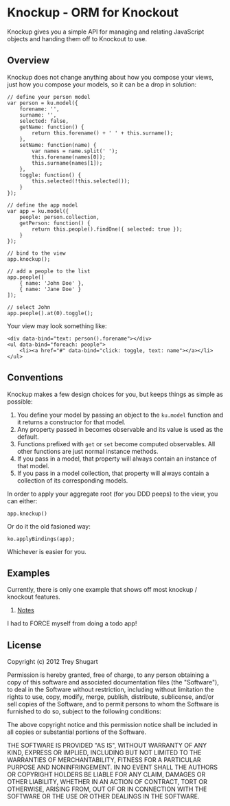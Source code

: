 Knockup - ORM for Knockout
==========================

Knockup gives you a simple API for managing and relating JavaScript objects and handing them off to Knockout to use.

Overview
--------

Knockup does not change anything about how you compose your views, just how you compose your models, so it can be a drop in solution:

    // define your person model
    var person = ku.model({
        forename: '',
        surname: '',
        selected: false,
        getName: function() {
            return this.forename() + ' ' + this.surname();
        },
        setName: function(name) {
            var names = name.split(' ');
            this.forename(names[0]);
            this.surname(names[1]);
        },
        toggle: function() {
            this.selected(!this.selected());
        }
    });

    // define the app model
    var app = ku.model({
        people: person.collection,
        getPerson: function() {
            return this.people().findOne({ selected: true });
        }
    });
    
    // bind to the view
    app.knockup();
    
    // add a people to the list
    app.people([
        { name: 'John Doe' },
        { name: 'Jane Doe' }
    ]);
    
    // select John
    app.people().at(0).toggle();

Your view may look something like:

    <div data-bind="text: person().forename"></div>
    <ul data-bind="foreach: people">
        <li><a href="#" data-bind="click: toggle, text: name"></a></li>
    </ul>

Conventions
-----------

Knockup makes a few design choices for you, but keeps things as simple as possible:

1. You define your model by passing an object to the `ku.model` function and it returns a constructor for that model.
2. Any property passed in becomes observable and its value is used as the default.
3. Functions prefixed with `get` or `set` become computed observables. All other functions are just normal instance methods.
4. If you pass in a model, that property will always contain an instance of that model.
5. If you pass in a model collection, that property will always contain a collection of its corresponding models.

In order to apply your aggregate root (for you DDD peeps) to the view, you can either:

    app.knockup()
    
Or do it the old fasioned way:

    ko.applyBindings(app);

Whichever is easier for you.

Examples
--------

Currently, there is only one example that shows off most knockup / knockout features.

1. [Notes](http://treshugart.github.com/knockup/examples/notes.html)

I had to FORCE myself from doing a todo app!

License
-------

Copyright (c) 2012 Trey Shugart

Permission is hereby granted, free of charge, to any person obtaining a copy of this software and associated documentation files (the "Software"), to deal in the Software without restriction, including without limitation the rights to use, copy, modify, merge, publish, distribute, sublicense, and/or sell copies of the Software, and to permit persons to whom the Software is furnished to do so, subject to the following conditions:

The above copyright notice and this permission notice shall be included in all copies or substantial portions of the Software.

THE SOFTWARE IS PROVIDED "AS IS", WITHOUT WARRANTY OF ANY KIND, EXPRESS OR IMPLIED, INCLUDING BUT NOT LIMITED TO THE WARRANTIES OF MERCHANTABILITY, FITNESS FOR A PARTICULAR PURPOSE AND NONINFRINGEMENT. IN NO EVENT SHALL THE AUTHORS OR COPYRIGHT HOLDERS BE LIABLE FOR ANY CLAIM, DAMAGES OR OTHER LIABILITY, WHETHER IN AN ACTION OF CONTRACT, TORT OR OTHERWISE, ARISING FROM, OUT OF OR IN CONNECTION WITH THE SOFTWARE OR THE USE OR OTHER DEALINGS IN THE SOFTWARE.